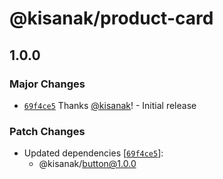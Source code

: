 # @kisanak/product-card

## 1.0.0

### Major Changes

- [`69f4ce5`](https://github.com/kisanak/product-card-monorepo/commit/69f4ce57316a45b647bb149117e5d6d2819fbd96) Thanks [@kisanak](https://github.com/kisanak)! - Initial release

### Patch Changes

- Updated dependencies [[`69f4ce5`](https://github.com/kisanak/product-card-monorepo/commit/69f4ce57316a45b647bb149117e5d6d2819fbd96)]:
  - @kisanak/button@1.0.0
